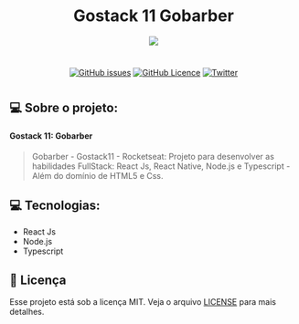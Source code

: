 
<div align="center">

# Gostack 11 Gobarber

<img src="https://img.shields.io/static/v1?label=Gostack11&message=GOBARBER&color=006696&style=for-the-badge&logo=ghost"/>

#

[![GitHub issues](https://img.shields.io/github/issues/almirjakubaitis/gobarber)](https://github.com/almirjakubaitis/gobarber/pulls)
<space><space>
[![GitHub Licence](https://img.shields.io/github/license/almirjakubaitis/gobarber)](LICENSE.md)<space><space>
[![Twitter](https://img.shields.io/twitter/url?url=https%3A%2F%2Fgithub.com%2Falmirjakubaitis%2Fdaily_UI_UX)](https://twitter.com/AlmirJakubaitis)

#


</div>

## 💻 Sobre o projeto:

#### Gostack 11: Gobarber



<blockquote>
Gobarber - Gostack11 - Rocketseat: Projeto para desenvolver as habilidades FullStack: React Js, React Native, Node.js e Typescript - Além do domínio de HTML5 e Css.
</blockquote>








 ## 💻 Tecnologias:

   - React Js
   - Node.js
   - Typescript




## :memo: Licença

Esse projeto está sob a licença MIT. 
Veja o arquivo [LICENSE](LICENSE.md) para mais detalhes.

